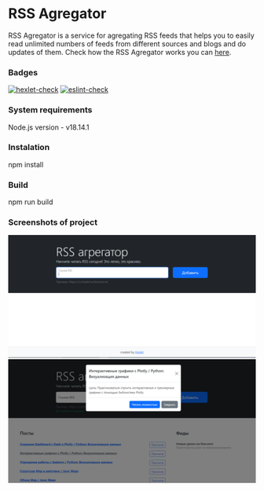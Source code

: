 # RSS Agregator

RSS Agregator is a service for agregating RSS feeds that helps you to easily read unlimited numbers of feeds from different sources and blogs and do updates of them. Check how the RSS Agregator works you can [here](https://rss-9cv9.onrender.com/).

### Badges
[![hexlet-check](https://github.com/ivp9/frontend-project-11/actions/workflows/hexlet-check.yml/badge.svg)](https://github.com/ivp9/frontend-project-11/actions/workflows/hexlet-check.yml)
[![eslint-check](https://github.com/ivp9/frontend-project-11/actions/workflows/eslint-check.yml/badge.svg)](https://github.com/ivp9/frontend-project-11/actions/workflows/eslint-check.yml)

### System requirements
Node.js version - v18.14.1

### Instalation
npm install

### Build
npm run build

### Screenshots of project
![screenshot](https://github.com/ivp9/frontend-project-11/blob/main/pictures/screenshot1.png)
![screenshot](https://github.com/ivp9/frontend-project-11/blob/main/pictures/screenshot2.png)

